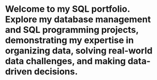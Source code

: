 # Welcome to my SQL portfolio. Explore my database management and SQL programming projects, demonstrating my expertise in organizing data, solving real-world data challenges, and making data-driven decisions.
